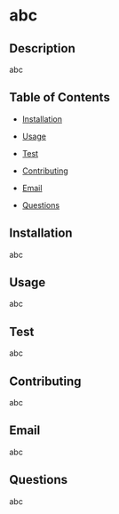 # abc
  

  ## Description

  abc

  ## Table of Contents

  * [Installation](#installaction)

  * [Usage](#usage)

  * [Test](#test)

  * [Contributing](#contributing)

  * [Email](#email)

  * [Questions](#github)

  ## Installation
  abc

  ## Usage
  abc

  ## Test
  abc

  ## Contributing
  abc

  ## Email
  abc

  ## Questions
  abc
